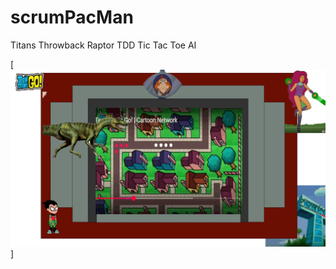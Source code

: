 # scrumPacMan

Titans Throwback Raptor TDD Tic Tac Toe AI


[![herbie nichols the third world... ](https://raw.githubusercontent.com/rgarro/scrumPacMan/main/preview.png)]
